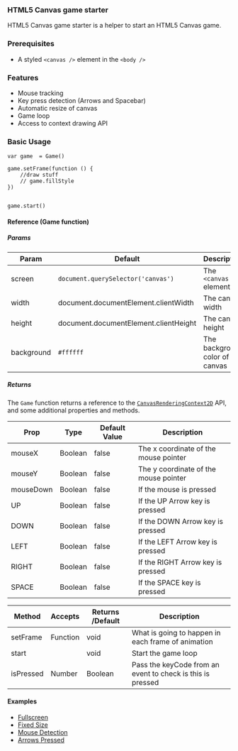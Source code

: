 ### HTML5 Canvas game starter

HTML5 Canvas game starter is a helper to start an HTML5 Canvas game.

### Prerequisites

-   A styled `<canvas />` element in the `<body />`

### Features

-   Mouse tracking
-   Key press detection (Arrows and Spacebar)
-   Automatic resize of canvas
-   Game loop
-   Access to context drawing API

### Basic Usage

```
var game  = Game()

game.setFrame(function () {
    //draw stuff
    // game.fillStyle
})


game.start()
```

#### Reference (Game function)

##### Params

| Param      | Default                               | Description                        |
| ---------- | ------------------------------------- | ---------------------------------- |
| screen     | `document.querySelector('canvas')`    | The `<canvas />` element           |
| width      | document.documentElement.clientWidth  | The canvas width                   |
| height     | document.documentElement.clientHeight | The canvas height                  |
| background | `#ffffff`                             | The background color of the canvas |

##### Returns

The `Game` function returns a reference to the [`CanvasRenderingContext2D`](https://developer.mozilla.org/en-US/docs/Web/API/CanvasRenderingContext2D) API, and some additional properties and methods.

| Prop      | Type    | Default Value | Description                           |
| --------- | ------- | ------------- | ------------------------------------- |
| mouseX    | Boolean | false         | The x coordinate of the mouse pointer |
| mouseY    | Boolean | false         | The y coordinate of the mouse pointer |
| mouseDown | Boolean | false         | If the mouse is pressed               |
| UP        | Boolean | false         | If the UP Arrow key is pressed        |
| DOWN      | Boolean | false         | If the DOWN Arrow key is pressed      |
| LEFT      | Boolean | false         | If the LEFT Arrow key is pressed      |
| RIGHT     | Boolean | false         | If the RIGHT Arrow key is pressed     |
| SPACE     | Boolean | false         | If the SPACE key is pressed           |

| Method    | Accepts  | Returns /Default | Description                                                |
| --------- | -------- | ---------------- | ---------------------------------------------------------- |
| setFrame  | Function | void             | What is going to happen in each frame of animation         |
| start     |          | void             | Start the game loop                                        |
| isPressed | Number   | Boolean          | Pass the keyCode from an event to check is this is pressed |

#### Examples

-   [Fullscreen](https://github.com/aiosifelis/game-starter/blob/master/examples/fullscreen.html)
-   [Fixed Size](https://github.com/aiosifelis/game-starter/blob/master/examples/fixed-size.html)
-   [Mouse Detection](https://github.com/aiosifelis/game-starter/blob/master/examples/mouse-detection.html)
-   [Arrows Pressed](https://github.com/aiosifelis/game-starter/blob/master/examples/arrows-pressed.html)
